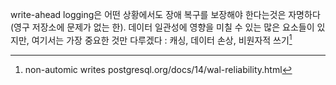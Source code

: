 
write-ahead logging은 어떤 상황에서도 장애 복구를 보장해야 한다는것은 자명하다(영구 저장소에 문제가 없는 한). 데이터 일관성에 영향을 미칠 수 있는 많은 요소들이 있지만,  여기서는 가장 중요한 것만 다루겠다 : 캐싱, 데이터 손상, 비원자적 쓰기[^1]





[^1]: non-automic writes postgresql.org/docs/14/wal-reliability.html